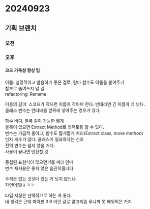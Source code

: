 # 20240923
## 기획 브랜치

### 오전

### 오후
#### 코드 가독성 향상 팁
이름: 설명적이고 발음하기 좋은 걸로, 람다 함수도 이름을 붙여주기  
함부로 줄여쓰지 말 걸  
refactoring: Rename  

이름의 길이: 스코프가 작으면 이름이 작아야 한다. 반대라면 긴 이름이 더 낫다.  
클래스 변수는 언더바를 앞뒤에 넣어주는 경우가 있다.  

함수 바디, 블록 길이 가능한 짧게  
블록이 있으면 Extract Method로 리팩토링 할 수 있다.  
변수는 가급적 줄이고, 함수도 짧게짧게 쳐라(Extract class, move method)  
인자 개수가 많다: 클래스가 필요하다는 신호  
전역 변수는 쉽지 않을 거다.  
사용이 끝나면 반환할 것  

중첩된 표현식이 많으면 if를 써라 인마  
변수 재사용은 좋지 않은 습관이옵니다.  

주석은 없는 것보다 있는 게 낫지 않느냐  
자연어잖냐 ㅋㅋ  

타입 지정은 선택적으로 하는 게 좋다.  
내 생각은 근데 파이썬 3.6 이런 걸로 알고리즘 푸니까 못 배워먹은 거지  
